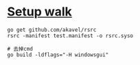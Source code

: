# [Setup walk](https://github.com/lxn/walk) 
```
go get github.com/akavel/rsrc
rsrc -manifest test.manifest -o rsrc.syso

# 去掉cmd
go build -ldflags="-H windowsgui"
```